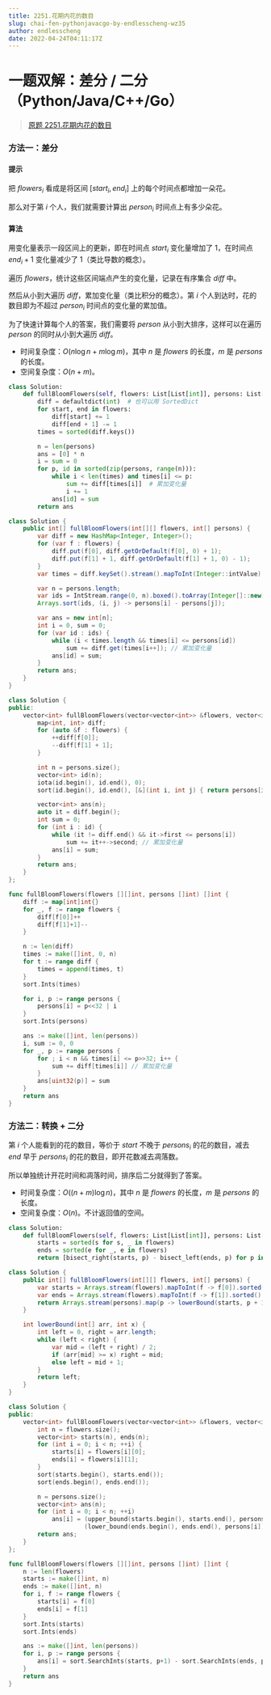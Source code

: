 ```yaml
---
title: 2251.花期内花的数目
slug: chai-fen-pythonjavacgo-by-endlesscheng-wz35
author: endlesscheng
date: 2022-04-24T04:11:17Z
---
```

# 一题双解：差分 / 二分（Python/Java/C++/Go）
 
> [原题 2251.花期内花的数目](https://leetcode.cn/problems/number-of-flowers-in-full-bloom)
### 方法一：差分

#### 提示

把 $\textit{flowers}_i$ 看成是将区间 $[\textit{start}_i,\textit{end}_i]$ 上的每个时间点都增加一朵花。

那么对于第 $i$ 个人，我们就需要计算出 $\textit{person}_i$ 时间点上有多少朵花。

#### 算法

用变化量表示一段区间上的更新，即在时间点 $\textit{start}_i$ 变化量增加了 $1$，在时间点 $\textit{end}_i+1$ 变化量减少了 $1$（类比导数的概念）。

遍历 $\textit{flowers}$，统计这些区间端点产生的变化量，记录在有序集合 $\textit{diff}$ 中。

然后从小到大遍历 $\textit{diff}$，累加变化量（类比积分的概念）。第 $i$ 个人到达时，花的数目即为不超过 $\textit{person}_i$ 时间点的变化量的累加值。

为了快速计算每个人的答案，我们需要将 $\textit{person}$ 从小到大排序，这样可以在遍历 $\textit{person}$ 的同时从小到大遍历 $\textit{diff}$。

- 时间复杂度：$O(n\log n + m\log m)$，其中 $n$ 是 $\textit{flowers}$ 的长度，$m$ 是 $\textit{persons}$ 的长度。
- 空间复杂度：$O(n+m)$。

```Python [sol1-Python3]
class Solution:
    def fullBloomFlowers(self, flowers: List[List[int]], persons: List[int]) -> List[int]:
        diff = defaultdict(int)  # 也可以用 SortedDict
        for start, end in flowers:
            diff[start] += 1
            diff[end + 1] -= 1
        times = sorted(diff.keys())

        n = len(persons)
        ans = [0] * n
        i = sum = 0
        for p, id in sorted(zip(persons, range(n))):
            while i < len(times) and times[i] <= p:
                sum += diff[times[i]]  # 累加变化量
                i += 1
            ans[id] = sum
        return ans
```

```java [sol1-Java]
class Solution {
    public int[] fullBloomFlowers(int[][] flowers, int[] persons) {
        var diff = new HashMap<Integer, Integer>();
        for (var f : flowers) {
            diff.put(f[0], diff.getOrDefault(f[0], 0) + 1);
            diff.put(f[1] + 1, diff.getOrDefault(f[1] + 1, 0) - 1);
        }
        var times = diff.keySet().stream().mapToInt(Integer::intValue).sorted().toArray();

        var n = persons.length;
        var ids = IntStream.range(0, n).boxed().toArray(Integer[]::new);
        Arrays.sort(ids, (i, j) -> persons[i] - persons[j]);

        var ans = new int[n];
        int i = 0, sum = 0;
        for (var id : ids) {
            while (i < times.length && times[i] <= persons[id])
                sum += diff.get(times[i++]); // 累加变化量
            ans[id] = sum;
        }
        return ans;
    }
}
```

```C++ [sol1-C++]
class Solution {
public:
    vector<int> fullBloomFlowers(vector<vector<int>> &flowers, vector<int> &persons) {
        map<int, int> diff;
        for (auto &f : flowers) {
            ++diff[f[0]];
            --diff[f[1] + 1];
        }

        int n = persons.size();
        vector<int> id(n);
        iota(id.begin(), id.end(), 0);
        sort(id.begin(), id.end(), [&](int i, int j) { return persons[i] < persons[j]; });

        vector<int> ans(n);
        auto it = diff.begin();
        int sum = 0;
        for (int i : id) {
            while (it != diff.end() && it->first <= persons[i])
                sum += it++->second; // 累加变化量
            ans[i] = sum;
        }
        return ans;
    }
};
```

```go [sol1-Go]
func fullBloomFlowers(flowers [][]int, persons []int) []int {
	diff := map[int]int{}
	for _, f := range flowers {
		diff[f[0]]++
		diff[f[1]+1]--
	}

	n := len(diff)
	times := make([]int, 0, n)
	for t := range diff {
		times = append(times, t)
	}
	sort.Ints(times)

	for i, p := range persons {
		persons[i] = p<<32 | i
	}
	sort.Ints(persons)

	ans := make([]int, len(persons))
	i, sum := 0, 0
	for _, p := range persons {
		for ; i < n && times[i] <= p>>32; i++ {
			sum += diff[times[i]] // 累加变化量
		}
		ans[uint32(p)] = sum
	}
	return ans
}
```

### 方法二：转换 + 二分

第 $i$ 个人能看到的花的数目，等价于 $\textit{start}$ 不晚于 $\textit{persons}_i$ 的花的数目，减去 $\textit{end}$ 早于 $\textit{persons}_i$ 的花的数目，即开花数减去凋落数。

所以单独统计开花时间和凋落时间，排序后二分就得到了答案。

- 时间复杂度：$O((n+m)\log n)$，其中 $n$ 是 $\textit{flowers}$ 的长度，$m$ 是 $\textit{persons}$ 的长度。
- 空间复杂度：$O(n)$。不计返回值的空间。

```Python [sol2-Python3]
class Solution:
    def fullBloomFlowers(self, flowers: List[List[int]], persons: List[int]) -> List[int]:
        starts = sorted(s for s, _ in flowers)
        ends = sorted(e for _, e in flowers)
        return [bisect_right(starts, p) - bisect_left(ends, p) for p in persons]
```

```java [sol2-Java]
class Solution {
    public int[] fullBloomFlowers(int[][] flowers, int[] persons) {
        var starts = Arrays.stream(flowers).mapToInt(f -> f[0]).sorted().toArray();
        var ends = Arrays.stream(flowers).mapToInt(f -> f[1]).sorted().toArray();
        return Arrays.stream(persons).map(p -> lowerBound(starts, p + 1) - lowerBound(ends, p)).toArray();
    }

    int lowerBound(int[] arr, int x) {
        int left = 0, right = arr.length;
        while (left < right) {
            var mid = (left + right) / 2;
            if (arr[mid] >= x) right = mid;
            else left = mid + 1;
        }
        return left;
    }
}
```

```C++ [sol2-C++]
class Solution {
public:
    vector<int> fullBloomFlowers(vector<vector<int>> &flowers, vector<int> &persons) {
        int n = flowers.size();
        vector<int> starts(n), ends(n);
        for (int i = 0; i < n; ++i) {
            starts[i] = flowers[i][0];
            ends[i] = flowers[i][1];
        }
        sort(starts.begin(), starts.end());
        sort(ends.begin(), ends.end());

        n = persons.size();
        vector<int> ans(n);
        for (int i = 0; i < n; ++i)
            ans[i] = (upper_bound(starts.begin(), starts.end(), persons[i]) - starts.begin()) -
                     (lower_bound(ends.begin(), ends.end(), persons[i]) - ends.begin());
        return ans;
    }
};
```

```go [sol2-Go]
func fullBloomFlowers(flowers [][]int, persons []int) []int {
	n := len(flowers)
	starts := make([]int, n)
	ends := make([]int, n)
	for i, f := range flowers {
		starts[i] = f[0]
		ends[i] = f[1]
	}
	sort.Ints(starts)
	sort.Ints(ends)

	ans := make([]int, len(persons))
	for i, p := range persons {
		ans[i] = sort.SearchInts(starts, p+1) - sort.SearchInts(ends, p)
	}
	return ans
}
```

